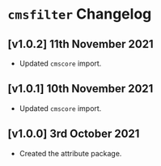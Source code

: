 # `cmsfilter` Changelog

## [v1.0.2] 11th November 2021

- Updated `cmscore` import.

## [v1.0.1] 10th November 2021

- Updated `cmscore` import.

## [v1.0.0] 3rd October 2021

- Created the attribute package.
